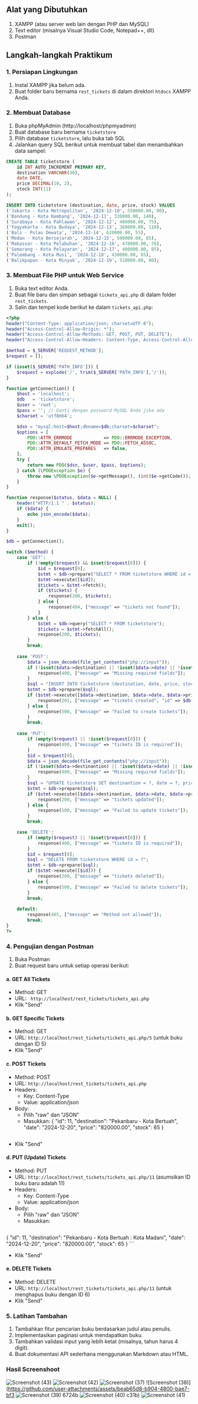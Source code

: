 ## Alat yang Dibutuhkan
1. XAMPP (atau server web lain dengan PHP dan MySQL)
2. Text editor (misalnya Visual Studio Code, Notepad++, dll)
3. Postman

## Langkah-langkah Praktikum

### 1. Persiapan Lingkungan
1. Instal XAMPP jika belum ada.
2. Buat folder baru bernama `rest_tickets` di dalam direktori `htdocs` XAMPP Anda.

### 2. Membuat Database
1. Buka phpMyAdmin (http://localhost/phpmyadmin)
2. Buat database baru bernama `ticketstore`
3. Pilih database `ticketstore`, lalu buka tab SQL
4. Jalankan query SQL berikut untuk membuat tabel dan menambahkan data sampel:

```sql
CREATE TABLE ticketstore (
    id INT AUTO_INCREMENT PRIMARY KEY,
    destination VARCHAR(30),
    date DATE,
    price DECIMAL(10, 2), 
    stock INT(11)
);

INSERT INTO ticketstore (destination, date, price, stock) VALUES
('Jakarta - Kota Metropolitan', '2024-12-10', 550000.00, 90),
('Bandung - Kota Kembang', '2024-12-11', 320000.00, 140),
('Surabaya - Kota Pahlawan', '2024-12-12', 480000.00, 75),
('Yogyakarta - Kota Budaya', '2024-12-13', 360000.00, 110),
('Bali - Pulau Dewata', '2024-12-14', 620000.00, 55),
('Medan - Kota Bersejarah', '2024-12-15', 500000.00, 85),
('Makassar - Kota Pelabuhan', '2024-12-16', 470000.00, 70),
('Semarang - Kota Pelayaran', '2024-12-17', 400000.00, 95),
('Palembang - Kota Musi', '2024-12-18', 430000.00, 65),
('Balikpapan - Kota Minyak', '2024-12-19', 510000.00, 80);
```

### 3. Membuat File PHP untuk Web Service
1. Buka text editor Anda.
2. Buat file baru dan simpan sebagai `tickets_api.php` di dalam folder `rest_tickets`.
3. Salin dan tempel kode berikut ke dalam `tickets_api.php`:

```php
<?php
header("Content-Type: application/json; charset=UTF-8");
header("Access-Control-Allow-Origin: *");
header("Access-Control-Allow-Methods: GET, POST, PUT, DELETE");
header("Access-Control-Allow-Headers: Content-Type, Access-Control-Allow-Headers, Authorization, X-Requested-With");

$method = $_SERVER['REQUEST_METHOD'];
$request = [];

if (isset($_SERVER['PATH_INFO'])) {
    $request = explode('/', trim($_SERVER['PATH_INFO'],'/'));
}

function getConnection() {
    $host = 'localhost';
    $db   = 'ticketstore';
    $user = 'root';
    $pass = ''; // Ganti dengan password MySQL Anda jika ada
    $charset = 'utf8mb4';

    $dsn = "mysql:host=$host;dbname=$db;charset=$charset";
    $options = [
        PDO::ATTR_ERRMODE            => PDO::ERRMODE_EXCEPTION,
        PDO::ATTR_DEFAULT_FETCH_MODE => PDO::FETCH_ASSOC,
        PDO::ATTR_EMULATE_PREPARES   => false,
    ];
    try {
        return new PDO($dsn, $user, $pass, $options);
    } catch (\PDOException $e) {
        throw new \PDOException($e->getMessage(), (int)$e->getCode());
    }
}

function response($status, $data = NULL) {
    header("HTTP/1.1 " . $status);
    if ($data) {
        echo json_encode($data);
    }
    exit();
}

$db = getConnection();

switch ($method) {
    case 'GET':
        if (!empty($request) && isset($request[0])) {
            $id = $request[0];
            $stmt = $db->prepare("SELECT * FROM ticketstore WHERE id = ?");
            $stmt->execute([$id]);
            $tickets = $stmt->fetch();
            if ($tickets) {
                response(200, $tickets);
            } else {
                response(404, ["message" => "tickets not found"]);
            }
        } else {
            $stmt = $db->query("SELECT * FROM ticketstore");
            $tickets = $stmt->fetchAll();
            response(200, $tickets);
        }
        break;
    
    case 'POST':
        $data = json_decode(file_get_contents("php://input"));
        if (!isset($data->destination) || !isset($data->date) || !isset($data->price) || !isset($data->stock)) {
            response(400, ["message" => "Missing required fields"]);
        }
        $sql = "INSERT INTO ticketstore (destination, date, price, stock) VALUES (?, ?, ?, ?)";
        $stmt = $db->prepare($sql);
        if ($stmt->execute([$data->destination, $data->date, $data->price, $data->stock])) {
            response(201, ["message" => "tickets created", "id" => $db->lastInsertId()]);
        } else {
            response(500, ["message" => "Failed to create tickets"]);
        }
        break;
    
    case 'PUT':
        if (empty($request) || !isset($request[0])) {
            response(400, ["message" => "tickets ID is required"]);
        }
        $id = $request[0];
        $data = json_decode(file_get_contents("php://input"));
        if (!isset($data->destinantion) || !isset($data->date) || !isset($data->price) || !isset($data->stock)) {
            response(400, ["message" => "Missing required fields"]);
        }
        $sql = "UPDATE ticketstore SET destinantion = ?, date = ?, price = ?, stock = ? WHERE id = ?";
        $stmt = $db->prepare($sql);
        if ($stmt->execute([$data->destinantion, $data->date, $data->price, $data->stock, $id])) {
            response(200, ["message" => "tickets updated"]);
        } else {
            response(500, ["message" => "Failed to update tickets"]);
        }
        break;

    case 'DELETE':
        if (empty($request) || !isset($request[0])) {
            response(400, ["message" => "tickets ID is required"]);
        }
        $id = $request[0];
        $sql = "DELETE FROM ticketstore WHERE id = ?";
        $stmt = $db->prepare($sql);
        if ($stmt->execute([$id])) {
            response(200, ["message" => "tickets deleted"]);
        } else {
            response(500, ["message" => "Failed to delete tickets"]);
        }
        break;
    
    default:
        response(405, ["message" => "Method not allowed"]);
        break;
}
?>
```

### 4. Pengujian dengan Postman
1. Buka Postman
2. Buat request baru untuk setiap operasi berikut:

#### a. GET All Tickets
- Method: GET
- URL: ` http://localhost/rest_tickets/tickets_api.php`
- Klik "Send"

#### b. GET Specific Tickets
- Method: GET
- URL: `http://localhost/rest_tickets/tickets_api.php/5` (untuk buku dengan ID 5)
- Klik "Send"

#### c. POST Tickets
- Method: POST
- URL: `http://localhost/rest_tickets/tickets_api.php`
- Headers: 
  - Key: Content-Type
  - Value: application/json
- Body:
  - Pilih "raw" dan "JSON"
  - Masukkan:
    {
    "id": 11,
    "destination": "Pekanbaru - Kota Bertuah",
    "date": "2024-12-20",
    "price": "820000.00",
    "stock": 65
}
    ```json
    ```
- Klik "Send"

#### d. PUT (Update) Tickets
- Method: PUT
- URL: `http://localhost/rest_tickets/tickets_api.php/11` (asumsikan ID buku baru adalah 11)
- Headers: 
  - Key: Content-Type
  - Value: application/json
- Body:
  - Pilih "raw" dan "JSON"
  - Masukkan:
    ```json
{
    "id": 11,
    "destination": "Pekanbaru - Kota Bertuah : Kota Madani",
    "date": "2024-12-20",
    "price": "820000.00",
    "stock": 65
}
    ```
- Klik "Send"

#### e. DELETE Tickets
- Method: DELETE
- URL: `http://localhost/rest_tickets/tickets_api.php/11` (untuk menghapus buku dengan ID 6)
- Klik "Send"

### 5. Latihan Tambahan
1. Tambahkan fitur pencarian buku berdasarkan judul atau penulis.
2. Implementasikan paginasi untuk mendapatkan buku.
3. Tambahkan validasi input yang lebih ketat (misalnya, tahun harus 4 digit).
4. Buat dokumentasi API sederhana menggunakan Markdown atau HTML.

### Hasil Screenshoot
![Screenshot (43)](https://github.com/user-attachments/assets/e47d6009-554c-41f7-a852-cbc597930b5c)
![Screenshot (42)](https://github.com/user-attachments/assets/caf2012f-53d6-43ea-b79c-4b8a7f3c4531)
![Screenshot (37)](https://github.com/user-attachments/assets/b18a6358-e4e5-41a2-8406-1fb8f84a407b)
![Screenshot (38)](https://github.com/user-attachments/assets/beab65d8-b904-4800-bae7-bf3
![Screenshot (39)](https://github.com/user-attachments/assets/a1aa27ec-55b2-4dd4-a826-b3f832cee2b5)
6724b
![Screenshot (40)](https://github.com/user-attachments/assets/d7c14007-c353-49a9-863e-2a18059a16f7)
c31b)
![Screenshot (41)](https://github.com/user-attachments/assets/6b07be26-b1e3-48db-be3f-7d2e6a56bd0f)
